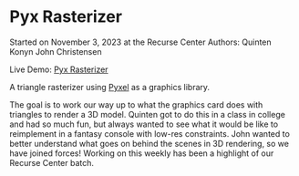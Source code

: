 # Pyx Rasterizer
Started on November 3, 2023 at the Recurse Center
Authors:
Quinten Konyn
John Christensen

Live Demo: [Pyx Rasterizer](https://kitao.github.io/pyxel/wasm/launcher/?run=JohnEdChristensen.pyx_rasterizer.src.3D&gamepad=enabled&packages=numpy)

A triangle rasterizer using [Pyxel](https://github.com/kitao/pyxel) as a graphics library.

The goal is to work our way up to what the graphics card does with triangles to render a 3D model. Quinten got to do this in a class in college and had so much fun, but always wanted to see what it would be like to reimplement in a fantasy console with low-res constraints. John wanted to better understand what goes on behind the scenes in 3D rendering, so we have joined forces! Working on this weekly has been a highlight of our Recurse Center batch.
